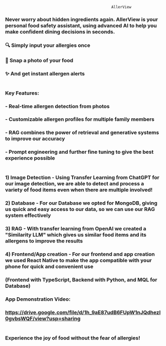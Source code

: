                                                     AllerView 
### Never worry about hidden ingredients again. AllerView is your personal food safety assistant, using advanced AI to help you make confident dining decisions in seconds.<br/>

### 🔍 Simply input your allergies once
### 📸 Snap a photo of your food
### ✨ And get instant allergen alerts<br/><br/>


### Key Features:
### - Real-time allergen detection from photos
### - Customizable allergen profiles for multiple family members
### - RAG combines the power of retrieval and generative systems to improve our accuracy
### - Prompt engineering and further fine tuning to give the best experience possible<br/><br/>

### 1) Image Detection - Using Transfer Learning from ChatGPT for our image detection, we are able to detect and process a variety of food items even when there are multiple involved! 
### 2) Database - For our Database we opted for MongoDB, giving us quick and easy access to our data, so we can use our RAG system effectively
### 3) RAG - With transfer learning from OpenAI we created a "Similarity LLM" which gives us similar food items and its allergens to improve the results
### 4) Frontend/App creation - For our frontend and app creation we used React Native to make the app compatible with your phone for quick and convenient use
### (Frontend with TypeScript, Backend with Python, and MQL for Database)

### App Demonstration Video: 
### https://drive.google.com/file/d/1h_9aE87udB6FUpW1nJQdhezl0gvbsWQF/view?usp=sharing<br/><br/>

### Experience the joy of food without the fear of allergies!

